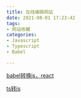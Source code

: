 ```yaml
---
title: 在线编辑网站
date: 2021-08-01 17:23:42
tags:
- 网站收藏
categories:
- Javascript
- Typescript
- Babel

---
```




[babel转换js，react](https://babeljs.io/repl/#?browsers=defaults%2C%20not%20ie%2011%2C%20not%20ie_mob%2011&build=&builtIns=false&corejs=3.6&spec=false&loose=false&code_lz=GYVwdgxgLglg9mABACwKYBt1wBQEpEDeAUIogE6pQhlIA8AJjAG4B8AEhlogO5xnr0AhLQD0jVgG4iAXyJA&debug=false&forceAllTransforms=false&shippedProposals=false&circleciRepo=&evaluate=false&fileSize=false&timeTravel=false&sourceType=module&lineWrap=true&presets=react&prettier=false&targets=&version=7.14.9&externalPlugins=)

[ts转js](https://www.typescriptlang.org/play?#code/GYVwdgxgLglg9mABAZwIYE8ASMAUZUC2ApgFzJQBOMYA5gJQDeAUIq4hAsnADZEB03ODRwADABZFugxABIG+YgF8RdJoqZM0WXAHIA7kVo66Abg0cw5FCQDK6AgCMeiALyI7jnjh0BGAEw+xmYWXLwCQjjIpkA)

